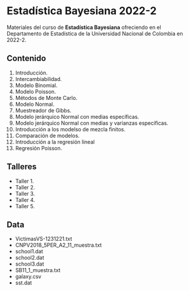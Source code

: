 # Estadística Bayesiana 2022-2

Materiales del curso de **Estadística Bayesiana** ofreciendo en el Departamento de Estadística de la Universidad Nacional de Colombia en 2022-2.

## Contenido

1. Introducción.
2. Intercambiabilidad.
3. Modelo Binomial.
4. Modelo Poisson.
5. Métodos de Monte Carlo.
6. Modelo Normal.
7. Muestreador de Gibbs.
8. Modelo jerárquico Normal con medias específicas.
9. Modelo jerárquico Normal con medias y varianzas específicas.
10. Introducción a los modelso de mezcla finitos.
11. Comparación de modelos.
12. Introducción a la regresión lineal
13. Regresión Poisson.

## Talleres

- Taller 1.
- Taller 2.
- Taller 3.
- Taller 4.
- Taller 5.

## Data

- VictimasVS-1231221.txt
- CNPV2018_5PER_A2_11_muestra.txt
- school1.dat
- school2.dat
- school3.dat
- SB11_1_muestra.txt
- galaxy.csv
- sst.dat
